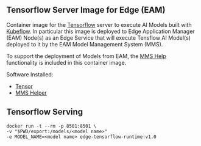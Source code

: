 ## Tensorflow Server Image for Edge (EAM)

Container image for the [Tensorflow](https://www.tensorflow.org/) server to execute AI Models built with [Kubeflow](https://www.kubeflow.org/).  In particular this image is deployed to Edge Application Manager (EAM) Node(s) as an Edge Service that will execute Tensflow AI Model(s) deployed to it by the EAM Model Management System (MMS).

To support the deployment of Models from EAM, the [MMS Help](https://github.com/TheMosquito/MMS_Helper) functionality is included in this container image.

Software Installed:
*   [Tensor](https://www.tensorflow.org/)
*   [MMS Helper](https://github.com/TheMosquito/MMS_Helper)

## Tensorflow Serving

```
docker run -t --rm -p 8501:8501 \
-v "$PWD/export:/models/<model name>" 
-e MODEL_NAME=<model name> edge-tensorflow-runtime:v1.0
```
